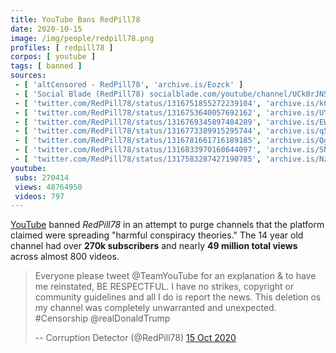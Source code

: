 ```yaml
---
title: YouTube Bans RedPill78
date: 2020-10-15
image: /img/people/redpill78.png
profiles: [ redpill78 ]
corpos: [ youtube ]
tags: [ banned ]
sources:
 - [ 'altCensored - RedPill78', 'archive.is/Eozck' ]
 - [ 'Social Blade (RedPill78) socialblade.com/youtube/channel/UCk0rJN52_9-cLGW-TeZwDGw', 'archive.is/Rdeo0' ]
 - [ 'twitter.com/RedPill78/status/1316751855272239104', 'archive.is/kCnku' ]
 - [ 'twitter.com/RedPill78/status/1316753640057692162', 'archive.is/UY2U8' ]
 - [ 'twitter.com/RedPill78/status/1316769345897484289', 'archive.is/EWuoQ' ]
 - [ 'twitter.com/RedPill78/status/1316773389915295744', 'archive.is/q5abt' ]
 - [ 'twitter.com/RedPill78/status/1316781661716189185', 'archive.is/QgvpF' ]
 - [ 'twitter.com/RedPill78/status/1316833970160644097', 'archive.is/SNOCd' ]
 - [ 'twitter.com/RedPill78/status/1317583287427190785', 'archive.is/Nzrbm' ]
youtube:
 subs: 270414
 views: 48764950
 videos: 797
---
```


[YouTube](/youtube/) banned _RedPill78_ in an attempt to purge channels that
the platform claimed were spreading "harmful conspiracy theories." The 14 year
old channel had over **270k subscribers** and nearly **49 million total views**
across almost 800 videos.

> Everyone please tweet @TeamYouTube for an explanation & to have me
> reinstated, BE RESPECTFUL. I have no strikes, copyright or community
> guidelines and all I do is report the news. This deletion os my channel was
> completely unwarranted and unexpected. #Censorship @realDonaldTrump
>
> -- Corruption Detector (@RedPill78) [15 Oct 2020](https://archive.is/q5abt)
